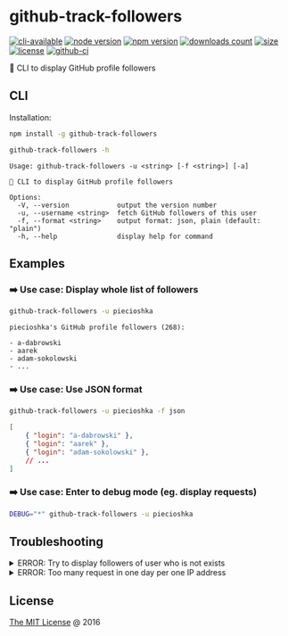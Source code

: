 # github-track-followers

[![cli-available](https://badgen.net/static/cli/available/?icon=terminal)](#cli)
[![node version](https://img.shields.io/node/v/github-track-followers.svg)](https://www.npmjs.com/package/github-track-followers)
[![npm version](https://badge.fury.io/js/github-track-followers.svg)](https://badge.fury.io/js/github-track-followers)
[![downloads count](https://img.shields.io/npm/dt/github-track-followers.svg)](https://www.npmjs.com/package/github-track-followers)
[![size](https://packagephobia.com/badge?p=github-track-followers)](https://packagephobia.com/result?p=github-track-followers)
[![license](https://img.shields.io/npm/l/github-track-followers.svg)](https://piecioshka.mit-license.org)
[![github-ci](https://github.com/piecioshka/github-track-followers/actions/workflows/testing.yml/badge.svg)](https://github.com/piecioshka/github-track-followers/actions/workflows/testing.yml)

🔨 CLI to display GitHub profile followers

## CLI

Installation:

```bash
npm install -g github-track-followers
```

```bash
github-track-followers -h
```

```plaintext
Usage: github-track-followers -u <string> [-f <string>] [-a]

🔨 CLI to display GitHub profile followers

Options:
  -V, --version            output the version number
  -u, --username <string>  fetch GitHub followers of this user
  -f, --format <string>    output format: json, plain (default: "plain")
  -h, --help               display help for command
```

## Examples

### ➡️ Use case: Display whole list of followers

```bash
github-track-followers -u piecioshka
```

```plaintext
piecioshka's GitHub profile followers (268):

- a-dabrowski
- aarek
- adam-sokolowski
- ...
```

### ➡️ Use case: Use JSON format

```bash
github-track-followers -u piecioshka -f json
```

```json
[
    { "login": "a-dabrowski" },
    { "login": "aarek" },
    { "login": "adam-sokolowski" },
    // ...
]
```

### ➡️ Use case: Enter to debug mode (eg. display requests)

```bash
DEBUG="*" github-track-followers -u piecioshka
```

## Troubleshooting

<details>
<summary>ERROR: Try to display followers of user who is not exists</summary>

```bash
github-track-followers -u not-found-username-iu1h23j

Not found
```

_Solution_: maybe you have typo?

</details>

<details>
<summary>ERROR: Too many request in one day per one IP address</summary>

```bash
github-track-followers -u piecioshka

API rate limit exceeded for 999.999.999.999. (But here's the good news: Authenticated requests get a higher rate limit. Check out the documentation for more details.)
```

_Solution_: you should rest though next 24 hours?

</details>

## License

[The MIT License](https://piecioshka.mit-license.org) @ 2016
